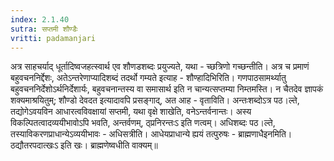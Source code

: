 ```yaml
---
index: 2.1.40
sutra: सप्तमी शौण्डैः
vritti: padamanjari
---
```


  अत्र साहचर्याद् धूर्तादिष्वजहत्स्वार्थ एव शौणडशब्दः प्रयुज्यते, यथा - च्छत्रिणो गच्छन्तीति। अत्र च प्रमाणं बहुवचननिर्द्देशः, अतेऽन्तरेणाप्यादिशब्दं तदर्थो गम्यते इत्याह - शौण्हादिभिरिति। गणपाठसामर्थ्यातु बहुवचननिर्देशोऽर्थनिर्देशार्यः, बहुवचनान्तस्य वा समासार्थ इति न चान्यत्सप्तम्या निम्तमस्ति। न चैतदेव ज्ञापकं शक्यमाश्रयितुम्; शौण्डो देवदत इत्यादावपि प्रसङ्गाद्, अत आह - वृताविति। अन्तःशब्दोऽत्र पठ।ल्ते, तद्योगेऽवयविन आधारत्वविवक्षायां सप्तमी, यथा वृक्षे शाखेति, वनेऽन्तर्वनान्तः। अस्य विकल्पितत्वादव्ययीभावोऽपि भवति, अन्तर्वणम्, ठ्प्रनिरन्तःऽ इति णत्वम्। अधिशब्दः पठ।ल्ते, तस्याविकरणप्राधान्येऽव्ययीभावः - अधिसत्रीति। आधेयप्राधान्ये ह्ययं तत्पुरुषः - ब्राह्मणाधैइनमिति। ठद्यौतरपदात्खःऽ इति खः। ब्राह्मणेष्वधीति वाक्यम्॥